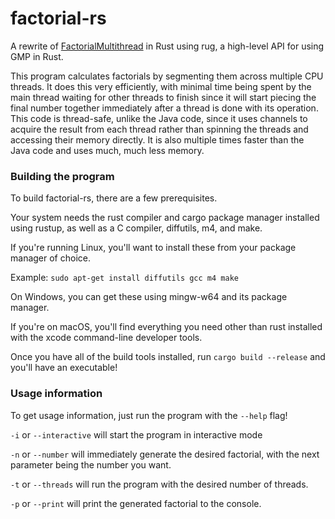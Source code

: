 # factorial-rs
A rewrite of [FactorialMultithread](https://github.com/WCBROW01/FactorialMultithread) in Rust using rug, a high-level API for using GMP in Rust.

This program calculates factorials by segmenting them across multiple CPU threads. It does this very efficiently, with minimal time being spent by the main thread waiting for other threads to finish since it will start piecing the final number together immediately after a thread is done with its operation. This code is thread-safe, unlike the Java code, since it uses channels to acquire the result from each thread rather than spinning the threads and accessing their memory directly. It is also multiple times faster than the Java code and uses much, much less memory.

### Building the program
To build factorial-rs, there are a few prerequisites.

Your system needs the rust compiler and cargo package manager installed using rustup, as well as a C compiler, diffutils, m4, and make.

If you're running Linux, you'll want to install these from your package manager of choice.

Example: `sudo apt-get install diffutils gcc m4 make`

On Windows, you can get these using mingw-w64 and its package manager.

If you're on macOS, you'll find everything you need other than rust installed with the xcode command-line developer tools.

Once you have all of the build tools installed, run `cargo build --release` and you'll have an executable!

### Usage information
To get usage information, just run the program with the `--help` flag!

`-i` or `--interactive` will start the program in interactive mode

`-n` or `--number` will immediately generate the desired factorial, with the next parameter being the number you want.

`-t` or `--threads` will run the program with the desired number of threads.

`-p` or `--print` will print the generated factorial to the console.